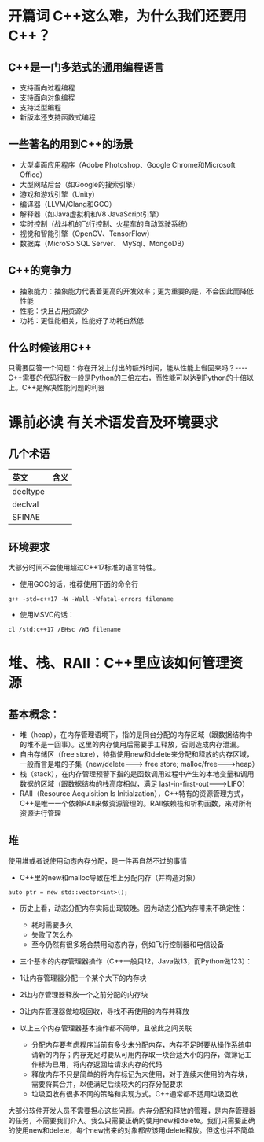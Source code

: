 # 开篇词 C++这么难，为什么我们还要用C++？

## C++是一门多范式的通用编程语言

- 支持面向过程编程
- 支持面向对象编程
- 支持泛型编程
- 新版本还支持函数式编程

## 一些著名的用到C++的场景

- 大型桌面应用程序（Adobe Photoshop、Google Chrome和Microsoft Office）
- 大型网站后台（如Google的搜索引擎）
- 游戏和游戏引擎（Unity）
- 编译器（LLVM/Clang和GCC）
- 解释器（如Java虚拟机和V8 JavaScript引擎）
- 实时控制（战斗机的飞行控制、火星车的自动驾驶系统）
- 视觉和智能引擎（OpenCV、TensorFlow）
- 数据库（MicroSo SQL Server、 MySql、MongoDB）

## C++的竞争力

- 抽象能力：抽象能力代表着更高的开发效率；更为重要的是，不会因此而降低性能
- 性能：快且占用资源少
- 功耗：更性能相关，性能好了功耗自然低

## 什么时候该用C++

只需要回答一个问题：你在开发上付出的额外时间，能从性能上省回来吗？----C++需要的代码行数一般是Python的三倍左右，而性能可以达到Python的十倍以上。C++是解决性能问题的利器

# 课前必读 有关术语发音及环境要求

## 几个术语

| 英文 | 含义 |
| :--- | :---- |
| decltype |  |
| declval  |  |
| SFINAE   |  |

## 环境要求

大部分时间不会使用超过C++17标准的语言特性。
- 使用GCC的话，推荐使用下面的命令行
```
g++ -std=c++17 -W -Wall -Wfatal-errors filename
```
- 使用MSVC的话：
```
cl /std:c++17 /EHsc /W3 filename
```

# 堆、栈、RAII：C++里应该如何管理资源

## 基本概念：

- 堆（heap），在内存管理语境下，指的是同台分配的内存区域（跟数据结构中的堆不是一回事）。这里的内存使用后需要手工释放，否则造成内存泄漏。
- 自由存储区（free store），特指使用new和delete来分配和释放的内存区域，一般而言是堆的子集（new/delete---> free store;  malloc/free--->heap）
- 栈（stack），在内存管理预警下指的是函数调用过程中产生的本地变量和调用数据的区域（跟数据结构的栈高度相似，满足 last-in-first-out--->LIFO）
- RAII（Resource Acquisition Is Initialzation），C++特有的资源管理方式，C++是唯一一个依赖RAII来做资源管理的。RAII依赖栈和析构函数，来对所有资源进行管理

## 堆

使用堆或者说使用动态内存分配，是一件再自然不过的事情

- C++里的new和malloc导致在堆上分配内存（并构造对象）
```
auto ptr = new std::vector<int>();
```
- 历史上看，动态分配内存实际出现较晚。因为动态分配内存带来不确定性：
  - 耗时需要多久
  - 失败了怎么办
  - 至今仍然有很多场合禁用动态内存，例如飞行控制器和电信设备
  
 - 三个基本的内存管理器操作（C++一般只12，Java做13，而Python做123）：
  - 1让内存管理器分配一个某个大下的内存块
  - 2让内存管理器释放一个之前分配的内存块
  - 3让内存管理器做垃圾回收，寻找不再使用的内存并释放 
  - 以上三个内存管理器基本操作都不简单，且彼此之间关联
    - 分配内存要考虑程序当前有多少未分配内存，内存不足时要从操作系统申请新的内存；内存充足时要从可用内存取一块合适大小的内存，做簿记工作标为已用，将内存返回给请求内存的代码
    - 释放内存不只是简单的将内存标记为未使用，对于连续未使用的内存块，需要将其合并，以便满足后续较大的内存分配要求
    - 垃圾回收有很多不同的策略和实现方式。C++通常都不适用垃圾回收
    
大部分软件开发人员不需要担心这些问题。内存分配和释放的管理，是内存管理器的任务，不需要我们介入。我么只需要正确的使用new和delete。我们只需要正确的使用new和delete，每个new出来的对象都应该用delete释放。但这也并不简单    
    
















